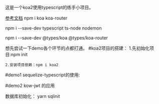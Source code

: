 这是一个koa2使用typescript的练手小项目。



[参考文档](https://www.jianshu.com/p/1a91f36e5153)
npm i koa koa-router

npm i --save-dev typescript ts-node nodemon

npm i --save-dev @types/koa @types/koa-router


想先尝试一下demo各个环节的点都打通。
#koa2项目的搭建：
    1.先初始化项目:npm init

    2.安装项目依赖：npm i koa2
#demo1
    sequelize-typescript的使用:

#demo2
    kow-jwt 的应用

    


数据库初始化：
 yarn sqlinit 

